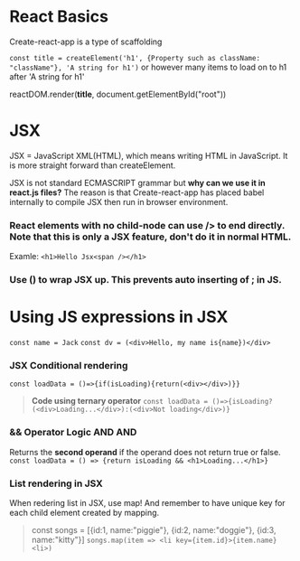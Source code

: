 # React Basics

Create-react-app is a type of scaffolding

`const title = createElement('h1', {Property such as className: "className"}, 'A string for h1')` or however many items to load on to h1 after 'A string for h1'

reactDOM.render(**title**, document.getElementById("root"))

# JSX

JSX = JavaScript XML(HTML), which means writing HTML in JavaScript. It is more straight forward than createElement.

JSX is not standard ECMASCRIPT grammar but **why can we use it in react.js files?**
The reason is that Create-react-app has placed babel internally to compile JSX then run in browser environment.

### React elements with no child-node can use /> to end directly. Note that this is only a JSX feature, don't do it in normal HTML.

Examle: `<h1>Hello Jsx<span /></h1>`

### Use () to wrap JSX up. This prevents auto inserting of ; in JS.

# Using JS expressions in JSX
`const name = Jack`
`const dv = (<div>Hello, my name is{name})</div>`

### JSX Conditional rendering
`const loadData = ()=>{if(isLoading){return(<div></div>)}}`
> **Code using ternary operator** `const loadData = ()=>{isLoading?(<div>Loading...</div>):(<div>Not loading</div>)}`

### && Operator Logic AND AND
Returns the **second operand** if the operand does not return true or false.
`const loadData = () => {return isLoading && <h1>Loading...</h1>}`

### List rendering in JSX
When redering list in JSX, use map! And remember to have unique key for each child element created by mapping.
> const songs = [{id:1, name:"piggie"}, {id:2, name:"doggie"}, {id:3, name:"kitty"}]
>`songs.map(item => <li key={item.id}>{item.name}<li>)`